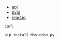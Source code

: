
+ [api](https://dev.to/bitsrfr/getting-started-with-the-mastodon-api-41jj)
+ [pypi](https://pypi.org/project/Mastodon.py/)
+ [read.io](https://mastodonpy.readthedocs.io/en/stable/)

```shell
curl 
```

```shell
pip install Mastodon.py
```

